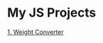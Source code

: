 # My JS Projects

[1. Weight Converter](https://tharundharmaraj.github.io/JS-Projects/1weightConverter)
